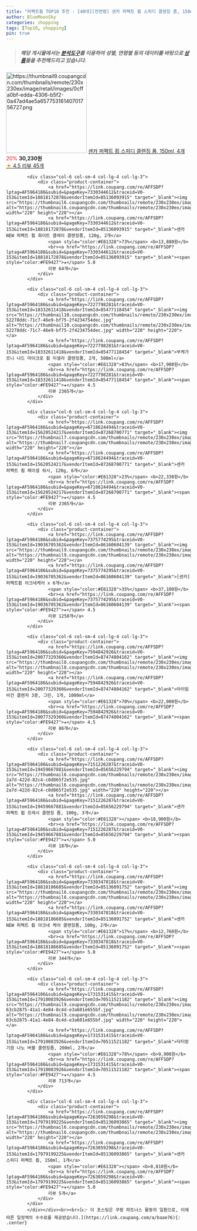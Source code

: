 ```yaml
---
title: "퍼펙트휩 TOP10 추천 - [40대][전연령] 센카 퍼펙트 휩 스피디 클렌징 폼, 150ml, 4개"
author: BlueMoonSky
categories: shopping
tags: [Top10, shopping]
pin: true
---
```


> ##### 해당 게시물에서는 [**분석도구**](https://itemscout.io/)를 이용하여 **성별**, **연령별** 등의 데이터를 바탕으로 [**상품**](https://link.coupang.com/a/baae76)들을 추천해드리고 있습니다.
<div class="container"><div class="row">
            <div class="col-6 col-sm-4 col-lg-4 col-lg-3">
                <div class="product-container">
                    <a href="https://link.coupang.com/re/AFFSDP?lptag=AF5964186&subid=&pageKey=7263059298&traceid=V0-153&itemId=19170942339&vendorItemId=86289670157" target="_blank"><img src="https://thumbnail9.coupangcdn.com/thumbnails/remote/230x230ex/image/retail/images/0cffa0bf-edda-4306-b5f2-0a47ad4ae5a65775316140701756727.png" alt="https://thumbnail9.coupangcdn.com/thumbnails/remote/230x230ex/image/retail/images/0cffa0bf-edda-4306-b5f2-0a47ad4ae5a65775316140701756727.png" width="220" height="220"></a>
                    <a href="https://link.coupang.com/re/AFFSDP?lptag=AF5964186&subid=&pageKey=7263059298&traceid=V0-153&itemId=19170942339&vendorItemId=86289670157" target="_blank">센카 퍼펙트 휩 스피디 클렌징 폼, 150ml, 4개</a>
                    <span style="color:#E61328">20%</span> <b>30,230원</b>
                    <br><a href="https://link.coupang.com/re/AFFSDP?lptag=AF5964186&subid=&pageKey=7263059298&traceid=V0-153&itemId=19170942339&vendorItemId=86289670157" target="_blank"><span style="color:#FE9427">★</span> 4.5
                    리뷰 45개</a>
                </div>
            </div>
            
            <div class="col-6 col-sm-4 col-lg-4 col-lg-3">
                <div class="product-container">
                    <a href="https://link.coupang.com/re/AFFSDP?lptag=AF5964186&subid=&pageKey=7330344612&traceid=V0-153&itemId=18818172878&vendorItemId=85136093915" target="_blank"><img src="https://thumbnail6.coupangcdn.com/thumbnails/remote/230x230ex/image/rs_quotation_api/ivkg4tc4/643ea57e8ba243e69f5c49784ce19724.jpg" alt="https://thumbnail6.coupangcdn.com/thumbnails/remote/230x230ex/image/rs_quotation_api/ivkg4tc4/643ea57e8ba243e69f5c49784ce19724.jpg" width="220" height="220"></a>
                    <a href="https://link.coupang.com/re/AFFSDP?lptag=AF5964186&subid=&pageKey=7330344612&traceid=V0-153&itemId=18818172878&vendorItemId=85136093915" target="_blank">센카 NEW 퍼펙트 휩 화이트 클레이 클렌징폼, 120g, 2개</a>
                    <span style="color:#E61328">73%</span> <b>13,880원</b>
                    <br><a href="https://link.coupang.com/re/AFFSDP?lptag=AF5964186&subid=&pageKey=7330344612&traceid=V0-153&itemId=18818172878&vendorItemId=85136093915" target="_blank"><span style="color:#FE9427">★</span> 5.0
                    리뷰 64개</a>
                </div>
            </div>
            
            <div class="col-6 col-sm-4 col-lg-4 col-lg-3">
                <div class="product-container">
                    <a href="https://link.coupang.com/re/AFFSDP?lptag=AF5964186&subid=&pageKey=7227798281&traceid=V0-153&itemId=18332611418&vendorItemId=85477118454" target="_blank"><img src="https://thumbnail10.coupangcdn.com/thumbnails/remote/230x230ex/image/retail/images/4695708565134033-52278ddc-71c7-46e9-bf75-2f4234754dec.jpg" alt="https://thumbnail10.coupangcdn.com/thumbnails/remote/230x230ex/image/retail/images/4695708565134033-52278ddc-71c7-46e9-bf75-2f4234754dec.jpg" width="220" height="220"></a>
                    <a href="https://link.coupang.com/re/AFFSDP?lptag=AF5964186&subid=&pageKey=7227798281&traceid=V0-153&itemId=18332611418&vendorItemId=85477118454" target="_blank">부케가르니 나드 마이크로 휩 미셀라 클렌징폼, 2개, 500ml</a>
                    <span style="color:#E61328">83%</span> <b>17,900원</b>
                    <br><a href="https://link.coupang.com/re/AFFSDP?lptag=AF5964186&subid=&pageKey=7227798281&traceid=V0-153&itemId=18332611418&vendorItemId=85477118454" target="_blank"><span style="color:#FE9427">★</span> 4.5
                    리뷰 2365개</a>
                </div>
            </div>
            
            <div class="col-6 col-sm-4 col-lg-4 col-lg-3">
                <div class="product-container">
                    <a href="https://link.coupang.com/re/AFFSDP?lptag=AF5964186&subid=&pageKey=6718624494&traceid=V0-153&itemId=15620524217&vendorItemId=87268700771" target="_blank"><img src="https://thumbnail7.coupangcdn.com/thumbnails/remote/230x230ex/image/vendor_inventory/8c35/9bc3637d41c1142d08086766fd5817f5b65807501ce213b5c9ab6ba342ef.jpg" alt="https://thumbnail7.coupangcdn.com/thumbnails/remote/230x230ex/image/vendor_inventory/8c35/9bc3637d41c1142d08086766fd5817f5b65807501ce213b5c9ab6ba342ef.jpg" width="220" height="220"></a>
                    <a href="https://link.coupang.com/re/AFFSDP?lptag=AF5964186&subid=&pageKey=6718624494&traceid=V0-153&itemId=15620524217&vendorItemId=87268700771" target="_blank">센카 퍼펙트 휩 페이셜 워시, 120g, 6개</a>
                    <span style="color:#E61328">23%</span> <b>22,330원</b>
                    <br><a href="https://link.coupang.com/re/AFFSDP?lptag=AF5964186&subid=&pageKey=6718624494&traceid=V0-153&itemId=15620524217&vendorItemId=87268700771" target="_blank"><span style="color:#FE9427">★</span> 4.5
                    리뷰 2365개</a>
                </div>
            </div>
            
            <div class="col-6 col-sm-4 col-lg-4 col-lg-3">
                <div class="product-container">
                    <a href="https://link.coupang.com/re/AFFSDP?lptag=AF5964186&subid=&pageKey=7375774295&traceid=V0-153&itemId=19036705362&vendorItemId=86160604139" target="_blank"><img src="https://thumbnail9.coupangcdn.com/thumbnails/remote/230x230ex/image/vendor_inventory/29a6/3fa966f105c159f74d934e1c9965697d849097214aae485e9ea69ea46c37.jpg" alt="https://thumbnail9.coupangcdn.com/thumbnails/remote/230x230ex/image/vendor_inventory/29a6/3fa966f105c159f74d934e1c9965697d849097214aae485e9ea69ea46c37.jpg" width="220" height="220"></a>
                    <a href="https://link.coupang.com/re/AFFSDP?lptag=AF5964186&subid=&pageKey=7375774295&traceid=V0-153&itemId=19036705362&vendorItemId=86160604139" target="_blank">[센카] 퍼펙트휩 아크네케어 x 6개</a>
                    <span style="color:#E61328">35%</span> <b>37,100원</b>
                    <br><a href="https://link.coupang.com/re/AFFSDP?lptag=AF5964186&subid=&pageKey=7375774295&traceid=V0-153&itemId=19036705362&vendorItemId=86160604139" target="_blank"><span style="color:#FE9427">★</span> 4.5
                    리뷰 1258개</a>
                </div>
            </div>
            
            <div class="col-6 col-sm-4 col-lg-4 col-lg-3">
                <div class="product-container">
                    <a href="https://link.coupang.com/re/AFFSDP?lptag=AF5964186&subid=&pageKey=7594842926&traceid=V0-153&itemId=20077329360&vendorItemId=87474804162" target="_blank"><img src="https://thumbnail8.coupangcdn.com/thumbnails/remote/230x230ex/image/vendor_inventory/0b13/8672c9282c924fd78c4ec207e0142a334f61a62e0a1a2dfa71c8186f2c72.jpg" alt="https://thumbnail8.coupangcdn.com/thumbnails/remote/230x230ex/image/vendor_inventory/0b13/8672c9282c924fd78c4ec207e0142a334f61a62e0a1a2dfa71c8186f2c72.jpg" width="220" height="220"></a>
                    <a href="https://link.coupang.com/re/AFFSDP?lptag=AF5964186&subid=&pageKey=7594842926&traceid=V0-153&itemId=20077329360&vendorItemId=87474804162" target="_blank">아이빔 비건 클렌저 3종, 그린, 1개, 1000ml</a>
                    <span style="color:#E61328">70%</span> <b>22,000원</b>
                    <br><a href="https://link.coupang.com/re/AFFSDP?lptag=AF5964186&subid=&pageKey=7594842926&traceid=V0-153&itemId=20077329360&vendorItemId=87474804162" target="_blank"><span style="color:#FE9427">★</span> 4.5
                    리뷰 86개</a>
                </div>
            </div>
            
            <div class="col-6 col-sm-4 col-lg-4 col-lg-3">
                <div class="product-container">
                    <a href="https://link.coupang.com/re/AFFSDP?lptag=AF5964186&subid=&pageKey=7151226287&traceid=V0-153&itemId=19459667881&vendorItemId=85656229794" target="_blank"><img src="https://thumbnail6.coupangcdn.com/thumbnails/remote/230x230ex/image/retail/images/2023/04/13/13/0/6f293c4c-2a7d-422d-82c4-c0d865f2e535.jpg" alt="https://thumbnail6.coupangcdn.com/thumbnails/remote/230x230ex/image/retail/images/2023/04/13/13/0/6f293c4c-2a7d-422d-82c4-c0d865f2e535.jpg" width="220" height="220"></a>
                    <a href="https://link.coupang.com/re/AFFSDP?lptag=AF5964186&subid=&pageKey=7151226287&traceid=V0-153&itemId=19459667881&vendorItemId=85656229794" target="_blank">센카 퍼펙트 휩 프레시 클렌징 폼, 100g, 3개</a>
                    <span style="color:#E61328"></span> <b>18,900원</b>
                    <br><a href="https://link.coupang.com/re/AFFSDP?lptag=AF5964186&subid=&pageKey=7151226287&traceid=V0-153&itemId=19459667881&vendorItemId=85656229794" target="_blank"><span style="color:#FE9427">★</span> 5.0
                    리뷰 18개</a>
                </div>
            </div>
            
            <div class="col-6 col-sm-4 col-lg-4 col-lg-3">
                <div class="product-container">
                    <a href="https://link.coupang.com/re/AFFSDP?lptag=AF5964186&subid=&pageKey=7330347818&traceid=V0-153&itemId=18818186685&vendorItemId=85136091752" target="_blank"><img src="https://thumbnail6.coupangcdn.com/thumbnails/remote/230x230ex/image/rs_quotation_api/dodrhzke/d91862b7b2244b54b7d8318a096f0ab2.jpg" alt="https://thumbnail6.coupangcdn.com/thumbnails/remote/230x230ex/image/rs_quotation_api/dodrhzke/d91862b7b2244b54b7d8318a096f0ab2.jpg" width="220" height="220"></a>
                    <a href="https://link.coupang.com/re/AFFSDP?lptag=AF5964186&subid=&pageKey=7330347818&traceid=V0-153&itemId=18818186685&vendorItemId=85136091752" target="_blank">센카 NEW 퍼펙트 휩 아크네 케어 클렌징폼, 100g, 2개</a>
                    <span style="color:#E61328">17%</span> <b>12,760원</b>
                    <br><a href="https://link.coupang.com/re/AFFSDP?lptag=AF5964186&subid=&pageKey=7330347818&traceid=V0-153&itemId=18818186685&vendorItemId=85136091752" target="_blank"><span style="color:#FE9427">★</span> 5.0
                    리뷰 344개</a>
                </div>
            </div>
            
            <div class="col-6 col-sm-4 col-lg-4 col-lg-3">
                <div class="product-container">
                    <a href="https://link.coupang.com/re/AFFSDP?lptag=AF5964186&subid=&pageKey=1731531415&traceid=V0-153&itemId=17910083926&vendorItemId=70511521182" target="_blank"><img src="https://thumbnail9.coupangcdn.com/thumbnails/remote/230x230ex/image/retail/images/8242449654357996-63cb2875-41a1-4e84-8c4d-e3a601e655bf.jpg" alt="https://thumbnail9.coupangcdn.com/thumbnails/remote/230x230ex/image/retail/images/8242449654357996-63cb2875-41a1-4e84-8c4d-e3a601e655bf.jpg" width="220" height="220"></a>
                    <a href="https://link.coupang.com/re/AFFSDP?lptag=AF5964186&subid=&pageKey=1731531415&traceid=V0-153&itemId=17910083926&vendorItemId=70511521182" target="_blank">닥터방기원 나노 버블 클렌징폼, 200ml, 2개</a>
                    <span style="color:#E61328">78%</span> <b>9,900원</b>
                    <br><a href="https://link.coupang.com/re/AFFSDP?lptag=AF5964186&subid=&pageKey=1731531415&traceid=V0-153&itemId=17910083926&vendorItemId=70511521182" target="_blank"><span style="color:#FE9427">★</span> 4.5
                    리뷰 713개</a>
                </div>
            </div>
            
            <div class="col-6 col-sm-4 col-lg-4 col-lg-3">
                <div class="product-container">
                    <a href="https://link.coupang.com/re/AFFSDP?lptag=AF5964186&subid=&pageKey=7263059298&traceid=V0-153&itemId=17979199225&vendorItemId=85136093865" target="_blank"><img src="https://thumbnail6.coupangcdn.com/thumbnails/remote/230x230ex/image/rs_quotation_api/yzwtoqew/75d3c4a81fce4e659fafb5efa74601bc.jpg" alt="https://thumbnail6.coupangcdn.com/thumbnails/remote/230x230ex/image/rs_quotation_api/yzwtoqew/75d3c4a81fce4e659fafb5efa74601bc.jpg" width="220" height="220"></a>
                    <a href="https://link.coupang.com/re/AFFSDP?lptag=AF5964186&subid=&pageKey=7263059298&traceid=V0-153&itemId=17979199225&vendorItemId=85136093865" target="_blank">센카 스피디 퍼펙트 휩, 150ml, 1개</a>
                    <span style="color:#E61328"></span> <b>8,810원</b>
                    <br><a href="https://link.coupang.com/re/AFFSDP?lptag=AF5964186&subid=&pageKey=7263059298&traceid=V0-153&itemId=17979199225&vendorItemId=85136093865" target="_blank"><span style="color:#FE9427">★</span> 5.0
                    리뷰 5개</a>
                </div>
            </div>
            </div></div><br><br>[👉 이 포스팅은 쿠팡 파트너스 활동의 일환으로, 이에 따른 일정액의 수수료를 제공받습니다.](https://link.coupang.com/a/baae76){: .center}